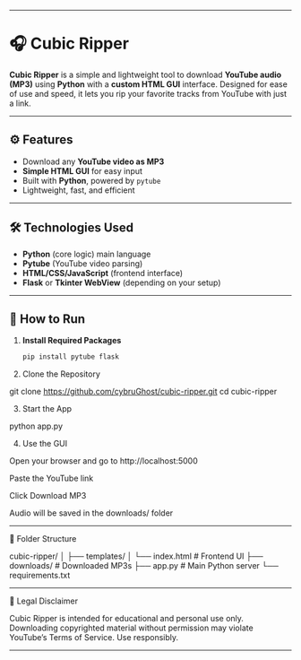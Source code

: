 
---

# 🎧 Cubic Ripper

**Cubic Ripper** is a simple and lightweight tool to download **YouTube audio (MP3)** using **Python** with a **custom HTML GUI** interface. Designed for ease of use and speed, it lets you rip your favorite tracks from YouTube with just a link.

---

## ⚙️ Features

- Download any **YouTube video as MP3**
- **Simple HTML GUI** for easy input
- Built with **Python**, powered by `pytube`
- Lightweight, fast, and efficient

---

## 🛠️ Technologies Used

- **Python** (core logic) main language
- **Pytube** (YouTube video parsing)
- **HTML/CSS/JavaScript** (frontend interface)
- **Flask** or **Tkinter WebView** (depending on your setup)

---

## 🚀 How to Run

1. **Install Required Packages**

   ```bash
   pip install pytube flask

2. Clone the Repository

git clone https://github.com/cybruGhost/cubic-ripper.git
cd cubic-ripper


3. Start the App

python app.py


4. Use the GUI

Open your browser and go to http://localhost:5000

Paste the YouTube link

Click Download MP3

Audio will be saved in the downloads/ folder





---

📁 Folder Structure

cubic-ripper/
│
├── templates/
│   └── index.html          # Frontend UI
├── downloads/              # Downloaded MP3s
├── app.py                  # Main Python server
└── requirements.txt


---

🔐 Legal Disclaimer

Cubic Ripper is intended for educational and personal use only. Downloading copyrighted material without permission may violate YouTube’s Terms of Service. Use responsibly.


---
